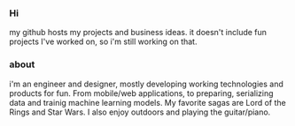 ### Hi
my github hosts my projects and business ideas. it doesn't include fun projects I've worked on, so i'm still working on that. 

### about
i'm an engineer and designer, mostly developing working technologies and products for fun. From mobile/web applications, to preparing, serializing data and trainig machine learning models. My favorite sagas are Lord of the Rings and Star Wars. I also enjoy outdoors and playing the guitar/piano.

<!--
**Taycanstar/Taycanstar** is a ✨ _special_ ✨ repository because its `README.md` (this file) appears on your GitHub profile.

Here are some ideas to get you started:

- 🔭 I’m currently working on ...
- 🌱 I’m currently learning ...
- 👯 I’m looking to collaborate on ...
- 🤔 I’m looking for help with ...
- 💬 Ask me about ...
- 📫 How to reach me: ...
- 😄 Pronouns: ...
- ⚡ Fun fact: ...
-->
